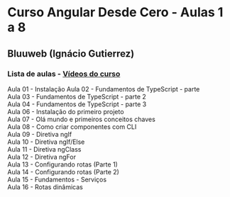 # Curso Angular Desde Cero - Aulas 1 a 8
## Bluuweb (Ignácio Gutierrez)

### Lista de aulas - [Vídeos do curso](https://www.youtube.com/watch?v=mog8EKQX5HI&list=PLPl81lqbj-4JaLibWSbTVrYTyHDadppKq)

Aula 01 - Instalação
Aula 02 - Fundamentos de TypeScript - parte  
Aula 03 - Fundamentos de TypeScript - parte 2  
Aula 04 - Fundamentos de TypeScript - parte 3  
Aula 06 - Instalação do primeiro projeto  
Aula 07 - Olá mundo e primeiros conceitos chaves  
Aula 08 - Como criar componentes com CLI  
Aula 09 - Diretiva ngIf  
Aula 10 - Diretiva ngIf/Else  
Aula 11 - Diretiva ngClass  
Aula 12 - Diretiva ngFor  
Aula 13 - Configurando rotas (Parte 1)  
Aula 14 - Configurando rotas (Parte 2)  
Aula 15 - Fundamentos - Serviços  
Aula 16 - Rotas dinâmicas  
